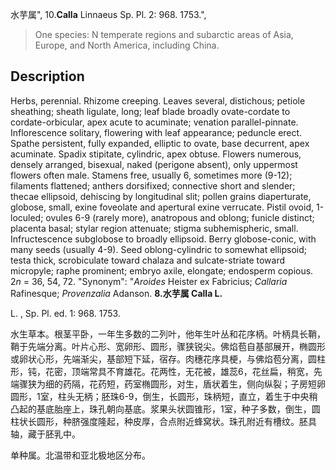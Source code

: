 水芋属",
10.**Calla** Linnaeus Sp. Pl. 2: 968. 1753.",

> One species: N temperate regions and subarctic areas of Asia, Europe, and North America, including China.

## Description
Herbs, perennial. Rhizome creeping. Leaves several, distichous; petiole sheathing; sheath ligulate, long; leaf blade broadly ovate-cordate to cordate-orbicular, apex acute to acuminate; venation parallel-pinnate. Inflorescence solitary, flowering with leaf appearance; peduncle erect. Spathe persistent, fully expanded, elliptic to ovate, base decurrent, apex acuminate. Spadix stipitate, cylindric, apex obtuse. Flowers numerous, densely arranged, bisexual, naked (perigone absent), only uppermost flowers often male. Stamens free, usually 6, sometimes more (9-12); filaments flattened; anthers dorsifixed; connective short and slender; thecae ellipsoid, dehiscing by longitudinal slit; pollen grains diaperturate, globose, small, exine foveolate and apertural exine verrucate. Pistil ovoid, 1-loculed; ovules 6-9 (rarely more), anatropous and oblong; funicle distinct; placenta basal; stylar region attenuate; stigma subhemispheric, small. Infructescence subglobose to broadly ellipsoid. Berry globose-conic, with many seeds (usually 4-9). Seed oblong-cylindric to somewhat ellipsoid; testa thick, scrobiculate toward chalaza and sulcate-striate toward micropyle; raphe prominent; embryo axile, elongate; endosperm copious. 2*n* = 36, 54, 72.
  "Synonym": "*Aroides* Heister ex Fabricius; *Callaria* Rafinesque; *Provenzalia* Adanson.
**8.水芋属 Calla L.**

L. , Sp. Pl. ed. 1: 968. 1753.

水生草本。根茎平卧，一年生多数的二列叶，他年生叶丛和花序柄。叶柄具长鞘，鞘于先端分离。叶片心形、宽卵形、圆形，骤狭锐尖。佛焰苞自基部展开，椭圆形或卵状心形，先端渐尖，基部短下延，宿存。肉穗花序具梗，与佛焰苞分离，圆柱形，钝，花密，顶端常具不育雄花。花两性，无花被，雄蕊6，花丝扁，稍宽，先端骤狭为细的药隔，花药短，药室椭圆形，对生，盾状着生，侧向纵裂；子房短卵圆形，1室，柱头无柄；胚珠6-9，倒生，长圆形，珠柄短，直立，着生于中央稍凸起的基底胎座上，珠孔朝向基底。浆果头状圆锥形，1室，种子多数，倒生，圆柱状长圆形，种脐强度隆起，种皮厚，合点附近蜂窝状。珠孔附近有槽纹。胚具轴，藏于胚乳中。

单种属。北温带和亚北极地区分布。
